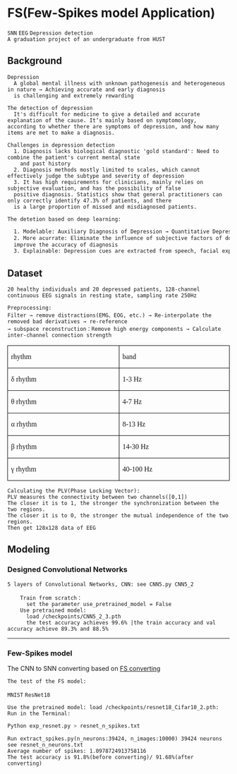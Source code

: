 # FS(Few-Spikes model Application)
`SNN` `EEG` `Depression detection` <br>
`A graduation project of an undergraduate from HUST` <br>
## Background
    Depression
      A global mental illness with unknown pathogenesis and heterogeneous in nature → Achieving accurate and early diagnosis 
      is challenging and extremely rewarding
    
    The detection of depression
      It's difficult for medicine to give a detailed and accurate explanation of the cause. It‘s mainly based on symptomology, 
    according to whether there are symptoms of depression, and how many items are met to make a diagnosis.
    
    Challenges in depression detection
      1. Diagnosis lacks biological diagnostic 'gold standard': Need to combine the patient's current mental state 
        and past history
      2. Diagnosis methods mostly limited to scales, which cannot effectively judge the subtype and severity of depression
      3. It has high requirements for clinicians, mainly relies on subjective evaluation, and has the possibility of false 
      positive diagnosis. Statistics show that general practitioners can only correctly identify 47.3% of patients, and there 
      is a large proportion of missed and misdiagnosed patients.

`The detetion based on deep learning:` <br>
```diff
  1. Modelable: Auxiliary Diagnosis of Depression → Quantitative Depression Status Assessment
  2. More acurrate: Eliminate the influence of subjective factors of doctors and patients in the diagnosis process, and 
  improve the accuracy of diagnosis
  3. Explainable: Depression cues are extracted from speech, facial expressions, fMRI images, EEG signals, eye movements, etc.
```

## Dataset
`20 healthy individuals and 20 depressed patients, 128-channel continuous EEG signals in resting state, sampling rate 250Hz` <br>

    Preprocessing:
    Filter → remove distractions(EMG、EOG, etc.) → Re-interpolate the removed bad derivatives → re-reference 
    → subspace reconstruction：Remove high energy components → Calculate inter-channel connection strength

<table class=MsoTableGrid border=1 cellspacing=0 cellpadding=0
 style='border-collapse:collapse;border:none;mso-border-alt:solid windowtext .5pt;
 mso-yfti-tbllook:1184;mso-padding-alt:0cm 5.4pt 0cm 5.4pt'>
 <tr style='mso-yfti-irow:0;mso-yfti-firstrow:yes'>
  <td width=276 valign=top style='width:207.25pt;border:solid windowtext 1.0pt;
  mso-border-alt:solid windowtext .5pt;padding:0cm 5.4pt 0cm 5.4pt'>
  <p class=MsoNormal><span lang=EN-US style='font-size:12.0pt;font-family:Ayuthaya'>rhythm<o:p></o:p></span></p>
  </td>
  <td width=276 valign=top style='width:207.25pt;border:solid windowtext 1.0pt;
  border-left:none;mso-border-left-alt:solid windowtext .5pt;mso-border-alt:
  solid windowtext .5pt;padding:0cm 5.4pt 0cm 5.4pt'>
  <p class=MsoNormal><span lang=EN-US style='font-size:12.0pt;font-family:Ayuthaya'>band<o:p></o:p></span></p>
  </td>
 </tr>
 <tr style='mso-yfti-irow:1'>
  <td width=276 valign=top style='width:207.25pt;border:solid windowtext 1.0pt;
  border-top:none;mso-border-top-alt:solid windowtext .5pt;mso-border-alt:solid windowtext .5pt;
  padding:0cm 5.4pt 0cm 5.4pt'>
  <p class=MsoNormal><span lang=EN-US style='font-size:12.0pt;font-family:"Cambria",serif;
  mso-bidi-font-family:Cambria'>δ</span><span lang=EN-US style='font-size:12.0pt;
  font-family:Ayuthaya'> rhythm<o:p></o:p></span></p>
  </td>
  <td width=276 valign=top style='width:207.25pt;border-top:none;border-left:
  none;border-bottom:solid windowtext 1.0pt;border-right:solid windowtext 1.0pt;
  mso-border-top-alt:solid windowtext .5pt;mso-border-left-alt:solid windowtext .5pt;
  mso-border-alt:solid windowtext .5pt;padding:0cm 5.4pt 0cm 5.4pt'>
  <p class=MsoNormal><span lang=EN-US style='font-size:12.0pt;font-family:Ayuthaya'>1-3
  Hz<o:p></o:p></span></p>
  </td>
 </tr>
 <tr style='mso-yfti-irow:2'>
  <td width=276 valign=top style='width:207.25pt;border:solid windowtext 1.0pt;
  border-top:none;mso-border-top-alt:solid windowtext .5pt;mso-border-alt:solid windowtext .5pt;
  padding:0cm 5.4pt 0cm 5.4pt'>
  <p class=MsoNormal><span lang=EN-US style='font-size:12.0pt;font-family:"Cambria",serif;
  mso-bidi-font-family:Cambria'>θ</span><span lang=EN-US style='font-size:12.0pt;
  font-family:Ayuthaya'> rhythm<o:p></o:p></span></p>
  </td>
  <td width=276 valign=top style='width:207.25pt;border-top:none;border-left:
  none;border-bottom:solid windowtext 1.0pt;border-right:solid windowtext 1.0pt;
  mso-border-top-alt:solid windowtext .5pt;mso-border-left-alt:solid windowtext .5pt;
  mso-border-alt:solid windowtext .5pt;padding:0cm 5.4pt 0cm 5.4pt'>
  <p class=MsoNormal><span lang=EN-US style='font-size:12.0pt;font-family:Ayuthaya'>4-7
  Hz<o:p></o:p></span></p>
  </td>
 </tr>
 <tr style='mso-yfti-irow:3'>
  <td width=276 valign=top style='width:207.25pt;border:solid windowtext 1.0pt;
  border-top:none;mso-border-top-alt:solid windowtext .5pt;mso-border-alt:solid windowtext .5pt;
  padding:0cm 5.4pt 0cm 5.4pt'>
  <p class=MsoNormal><span lang=EN-US style='font-size:12.0pt;font-family:"Cambria",serif;
  mso-bidi-font-family:Cambria'>α</span><span lang=EN-US style='font-size:12.0pt;
  font-family:Ayuthaya'> rhythm<o:p></o:p></span></p>
  </td>
  <td width=276 valign=top style='width:207.25pt;border-top:none;border-left:
  none;border-bottom:solid windowtext 1.0pt;border-right:solid windowtext 1.0pt;
  mso-border-top-alt:solid windowtext .5pt;mso-border-left-alt:solid windowtext .5pt;
  mso-border-alt:solid windowtext .5pt;padding:0cm 5.4pt 0cm 5.4pt'>
  <p class=MsoNormal><span lang=EN-US style='font-size:12.0pt;font-family:Ayuthaya'>8-13
  Hz<o:p></o:p></span></p>
  </td>
 </tr>
 <tr style='mso-yfti-irow:4'>
  <td width=276 valign=top style='width:207.25pt;border:solid windowtext 1.0pt;
  border-top:none;mso-border-top-alt:solid windowtext .5pt;mso-border-alt:solid windowtext .5pt;
  padding:0cm 5.4pt 0cm 5.4pt'>
  <p class=MsoNormal><span lang=EN-US style='font-size:12.0pt;font-family:"Cambria",serif;
  mso-bidi-font-family:Cambria'>β</span><span lang=EN-US style='font-size:12.0pt;
  font-family:Ayuthaya'> rhythm<o:p></o:p></span></p>
  </td>
  <td width=276 valign=top style='width:207.25pt;border-top:none;border-left:
  none;border-bottom:solid windowtext 1.0pt;border-right:solid windowtext 1.0pt;
  mso-border-top-alt:solid windowtext .5pt;mso-border-left-alt:solid windowtext .5pt;
  mso-border-alt:solid windowtext .5pt;padding:0cm 5.4pt 0cm 5.4pt'>
  <p class=MsoNormal><span lang=EN-US style='font-size:12.0pt;font-family:Ayuthaya'>14-30
  Hz<o:p></o:p></span></p>
  </td>
 </tr>
 <tr style='mso-yfti-irow:5;mso-yfti-lastrow:yes'>
  <td width=276 valign=top style='width:207.25pt;border:solid windowtext 1.0pt;
  border-top:none;mso-border-top-alt:solid windowtext .5pt;mso-border-alt:solid windowtext .5pt;
  padding:0cm 5.4pt 0cm 5.4pt'>
  <p class=MsoNormal><span lang=EN-US style='font-size:12.0pt;font-family:"Cambria",serif;
  mso-bidi-font-family:Cambria'>γ</span><span lang=EN-US style='font-size:12.0pt;
  font-family:Ayuthaya'> rhythm<o:p></o:p></span></p>
  </td>
  <td width=276 valign=top style='width:207.25pt;border-top:none;border-left:
  none;border-bottom:solid windowtext 1.0pt;border-right:solid windowtext 1.0pt;
  mso-border-top-alt:solid windowtext .5pt;mso-border-left-alt:solid windowtext .5pt;
  mso-border-alt:solid windowtext .5pt;padding:0cm 5.4pt 0cm 5.4pt'>
  <p class=MsoNormal><span lang=EN-US style='font-size:12.0pt;font-family:Ayuthaya'>40-100
  Hz<o:p></o:p></span></p>
  </td>
 </tr>
</table>

    Calculating the PLV(Phase Locking Vector):
    PLV measures the connectivity between two channels([0,1])
    The closer it is to 1, the stronger the synchronization between the two regions.
    The closer it is to 0, the stronger the mutual independence of the two regions.
    Then get 128x128 data of EEG
    
## Modeling

### Designed Convolutional Networks
    5 layers of Convolutional Networks, CNN: see CNN5.py CNN5_2
    
        Train from scratch：
          set the parameter use_pretrained_model = False
        Use pretrained model:
          load /checkpoints/CNN5_2_3.pth
          the test accuracy achieves 99.6% |the train accuracy and val accuracy achieve 89.3% and 88.5%

******
### Few-Spikes model

The CNN to SNN converting based on [FS converting](https://github.com/christophstoeckl/FS-neurons)

    The test of the FS model:
`MNIST` `ResNet18`

    Use the pretrained model: load /checkpoints/resnet18_Cifar10_2.pth:
    Run in the Terminal:
```Bash
Python exp_resnet.py > resnet_n_spikes.txt
```
    Run extract_spikes.py(n_neurons:39424, n_images:10000) 39424 neurons see resnet_n_neurons.txt
    Average number of spikes: 1.0978724913758116
    The test accuracy is 91.8%(before converting)/ 91.68%(after converting)
    
    
    

